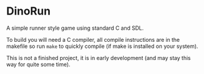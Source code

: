 # DinoRun 
A simple runner style game using standard C and SDL.

To build you will need a C compiler, all compile instructions are in the makefile so run ```make``` to quickly compile (if make is installed on your system).

This is not a finished project, it is in early development (and may stay this way for quite some time).
